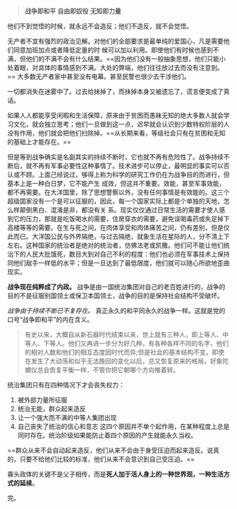 > **战争即和平**
> **自由即奴役**
> **无知即力量**

他们不到觉悟的时候，就永远不会造反；他们不造反，就不会觉悟。

无产者不宜有强烈的政治见解。对他们的全部要求是最单纯的爱国心，凡是需要他们同意加班加点或者降低定量的时 候可以加以利用。即使他们有时候也感到不满，但他们的不满不会有什么结果。==因为他们没有一般抽象思想，他们只能小处着眼，对具体的事情感到不满。大处的弊端，他们往往放过去而没有注意到。== 大多数无产者家中甚至没有电幕。甚至民警也很少去干涉他们。

一切都消失在迷雾中了。过去给抹掉了，而抹掉本身又被遗忘了，谎言便变成了真话。

如果人人都能享受闲暇和生活保障，原来由于贫困而愚昧无知的绝大多数人就会学习文化，就会独立思考；他们一旦做到这一点，迟早就会认识到少数特权阶层的人没有作用，他们就会把他们扫除掉。==从长期来看，等级社会只有在贫困和无知的基础上才能存在。==

但是等到战争确实是名副其实的持续不断时，它也就不再有危险性了。战争持续不断后，就不再有军事必要性这种事情了。技术进步可以停止，最明显的事实可以否认或不顾。上面己经说过，够得上称为科学的研究工作仍在为战争目的而进行，但基本上是一种白日梦，它不能产生 成效，但这并不重要。效能，甚至军事效能，都不再需要。在大洋国里，除了思想警察以外，没有任何事情是有效能的。这三个超级国家没有一个是可以征服的，因此，每一个国家实际上都是个单独的天地，怎么样颠倒黑白、混淆是非，都没有关
系。现实仅仅通过日常生活的需要才使人感到它的压力，那就是吃饭喝水的需要，住房穿衣的需要，避免误喝毒药或失足掉下高楼等等的需要。在生与死之间，在肉体享受和肉体痛苦之间，仍有差别，但是仅此而已。大洋国公民与外界隔绝，与过去隔绝，就象生活在星际的人，分不清上下左右。这种国家的统治者是绝对的统治者，仿佛法老或凯撒。他们可不能让他们统治下的人民大批饿死，数目大到对自己不利的程度：他们也必须在军事技术上保持同他们敌手一样低的水平；但是一旦达到了最低限度，他们就可以随心所欲地歪曲现实。

**战争现在纯粹成了内政。** 战争是由一国统治集团对自己的老百姓进行的，战争的目的不是征服别国领土或保卫本国领土，战争的目的是保持社会结构不受破坏。

*战争由于持续不断已不复存在。* 真正永久的和平同永久的战争一样。这就是党的口号“战争即和平”的内在含义。

> 有史以来，大概自从新石器时代结束以来，世上就有三种人，即上等人、中等人、下等人。他们又再进一步分为好几种，有各种各样不同的名字，他们的相对人数和他们的相互态度因时代而异;但是社会的基本结构不变。即使在发生了大动荡和似乎无法挽回的变化以后，总又恢复原来的格局，好象陀螺仪总会恢复平衡一样，不管你把它朝哪个方向推着转。

统治集团只有在四种情况下才会丧失权力：
1. 被外部力量所征服
2. 统治无能，群众起来造反
3. 让一个强大而不满的中等人集团出现
4. 自己丧失了统治的信心和意志
这四个原因并不单个起作用，在某种程度上总是同时存在。统治阶级如果能防止着四个原因的产生就能永久当权。

==群众从来不会自动起来造反，他们从来不会由于身受压迫而起来造反。说真的，只要不给他们比较的标准，他们从来不会意识到自己受压迫。==

寡头政体的关键不是父子相传，而是**死人加于活人身上的一种世界观，一种生活方式的延续**。

完。